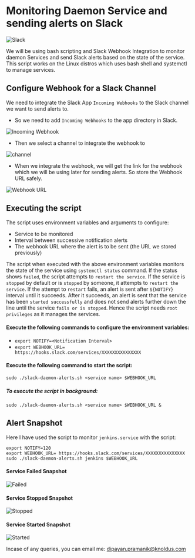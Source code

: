 # Monitoring Daemon Service and sending alerts on Slack

![Slack](https://editor.analyticsvidhya.com/uploads/37991Slack_logo_new.png) 

We will be using bash scripting and Slack Webhook Integration to monitor daemon Services and send Slack alerts based on the state of the service. This script works on the Linux distros which uses bash shell and systemctl to manage services.

## Configure Webhook for a Slack Channel

We need to integrate the Slack App `Incoming Webhooks` to the Slack channel we want to send alerts to.
* So we need to add `Incoming Webhooks` to the app directory in Slack.

![Incoming Webhook](https://github.com/knoldus/slack-alert-daemon-service/blob/master/images/slack-integration.png?raw=true)

* Then we select a channel to integrate the webhook to

![channel](https://github.com/knoldus/slack-alert-daemon-service/blob/master/images/slack-channel-select.png?raw=true)
 
* When we integrate the webhook, we will get the link for the webhook which we will be using later for sending alerts. So store the Webhook URL safely.

![Webhook URL](https://github.com/knoldus/slack-alert-daemon-service/blob/master/images/slack-hook-uri.jpg?raw=true)

## Executing the script
The script uses environment variables and arguments to configure:
* Service to be monitored
* Interval between successive notification alerts
* The webhook URL where the alert is to be sent (the URL we stored previously)

The script when executed with the above environment variables monitors the state of the service using `systemctl status` command. If the status shows `failed`, the script attempts to `restart the service`. If the service is `stopped` by default or is `stopped` by someone, it attempts to `restart the service`. If the attempt to `restart` fails, an alert is sent after `${NOTIFY}` interval until it succeeds. After it succeeds, an alert is sent that the service has been `started successfully` and does not send alerts further down the line until the service `fails or is stopped`. Hence the script needs `root privileges` as it manages the services.
#### Execute the following commands to configure the environment variables:
* `export NOTIFY=<Notification Interval>`
* `export WEBHOOK_URL= https://hooks.slack.com/services/XXXXXXXXXXXXXXX`
#### Execute the following command to start the script:
`sudo ./slack-daemon-alerts.sh <service name> $WEBHOOK_URL`

##### To execute the script in background:

`sudo ./slack-daemon-alerts.sh <service name> $WEBHOOK_URL &`


## Alert Snapshot
Here I have used the script to monitor `jenkins.service` with the script:
```
export NOTIFY=120
export WEBHOOK_URL= https://hooks.slack.com/services/XXXXXXXXXXXXXXX
sudo ./slack-daemon-alerts.sh jenkins $WEBHOOK_URL
```
#### Service Failed Snapshot

![Failed](https://github.com/knoldus/slack-alert-daemon-service/blob/master/images/failed-alert.png?raw=true)

#### Service Stopped Snapshot

![Stopped](https://github.com/knoldus/slack-alert-daemon-service/blob/master/images/slack-stopped-alert.png?raw=true)

#### Service Started Snapshot

![Started](https://github.com/knoldus/slack-alert-daemon-service/blob/master/images/slack-running.png?raw=true)

Incase of any queries, you can email me: [dipayan.pramanik@knoldus.com](dipayan.pramanik@knoldus.com)